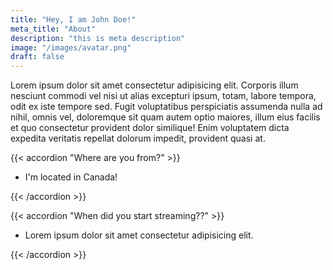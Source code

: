 ```yaml
---
title: "Hey, I am John Doe!"
meta_title: "About"
description: "this is meta description"
image: "/images/avatar.png"
draft: false
---
```


Lorem ipsum dolor sit amet consectetur adipisicing elit. Corporis illum nesciunt commodi vel nisi ut alias excepturi ipsum, totam, labore tempora, odit ex iste tempore sed. Fugit voluptatibus perspiciatis assumenda nulla ad nihil, omnis vel, doloremque sit quam autem optio maiores, illum eius facilis et quo consectetur provident dolor similique! Enim voluptatem dicta expedita veritatis repellat dolorum impedit, provident quasi at.

{{< accordion "Where are you from?" >}}

- I'm located in Canada!
  
{{< /accordion >}}

{{< accordion "When did you start streaming??" >}}

- Lorem ipsum dolor sit amet consectetur adipisicing elit.

{{< /accordion >}}
